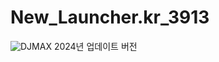 # New_Launcher.kr_3913
![DJMAX](https://github.com/MyPuppy/New_Launcher.kr_3913/assets/83522007/1c694f66-ac0f-48d3-a405-76f17b07cc8d)
2024년 업데이트 버전
